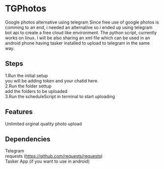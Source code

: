 # TGPhotos
Google photos alternative using telegram
Since free use of google photos is comming to an end, i needed an alternative so i ended up using telegram bot api to create a free cloud like environment.
The python script, currently works on linux.
I will be also sharing an xml file which can be used in an android phone having tasker installed to upload to telegram in the same way.

## Steps
1.Run the initial setup
<br>
you will be adding token and your chatid here.
<br>
2.Run the folder settup
<br>
add the folders to be uploaded
<br>
3.Run the scheduleScript in terminal to start uploading 


## Features 
Unlimited orginal quality photo upload

## Dependencies
Telegram
<br>
requests (https://github.com/requests/requests) 
<br>
Tasker App (if you want to use in android)

